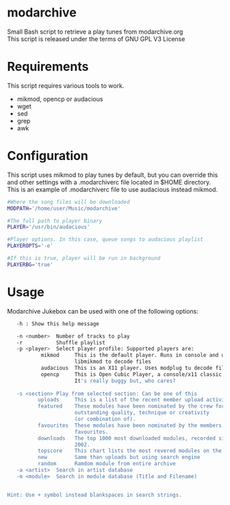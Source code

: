 # modarchive
Small Bash script to retrieve a play tunes from modarchive.org<br/>
This script is released under the terms of GNU GPL V3 License 

# Requirements
This script requires various tools to work.
* mikmod, opencp or audacious
* wget
* sed
* grep
* awk

# Configuration
This script uses mikmod to play tunes by default, but you can override this and other settings with a .modarchiverc file located in $HOME directory. This is an example of .modarchiverc file to use audacious instead mikmod.

```bash
#Where the song files will be downloaded
MODPATH='/home/user/Music/modarchive'

#The full path to player binary
PLAYER='/usr/bin/audacious'

#Player options. In this case, queue songs to audacious playlist
PLAYEROPTS='-e'

#If this is true, player will be run in background
PLAYERBG='true'
```

# Usage
Modarchive Jukebox can be used with one of the following options:
```bash
   -h : Show this help message

   -n <number>  Number of tracks to play
   -r           Shuffle playlist
   -p <player>  Select player profile: Supported players are: 
           mikmod     This is the default player. Runs in console and uses 
                      libmikmod to decode files  
           audacious  This is an X11 player. Uses modplug tu decode files
           opencp     This is Open Cubic Player, a console/x11 classic player. 
                      It's really buggy but, who cares?
         
   -s <section> Play from selected section: Can be one of this 
          uploads     This is a list of the recent member upload activity
          featured    These modules have been nominated by the crew for either 
                      outstanding quality, technique or creativity 
                      (or combination of).
          favourites  These modules have been nominated by the members via their
                      favourites. 
          downloads   The top 1000 most downloaded modules, recorded since circa
                      2002. 
          topscore    This chart lists the most revered modules on the archive.
          new         Same than uploads but using search engine
          random      Ramdom module from entire archive
   -a <artist>  Search in artist database
   -m <module>  Search in module database (Title and Filename)


Hint: Use + symbol instead blankspaces in search strings.
```
